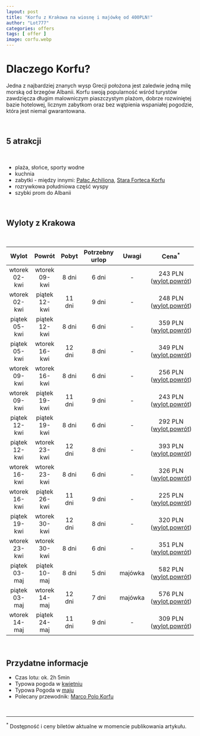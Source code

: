 ```yaml
---
layout: post
title: "Korfu z Krakowa na wiosnę i majówkę od 400PLN!"
author: "Lot777"
categories: offers
tags: [ offer ]
image: corfu.webp
---
```


# Dlaczego Korfu?

Jedna z najbardziej znanych wysp Grecji położona jest zaledwie jedną milę morską od brzegów Albanii. Korfu swoją
popularność wśród turystów zawdzięcza długim malowniczym piaszczystym plażom, dobrze rozwiniętej bazie hotelowej,
licznym zabytkom oraz bez wątpienia wspaniałej pogodzie, która jest niemal gwarantowana.

<br/>

## 5 atrakcji

<br/>

- plaża, słońce, sporty wodne
- kuchnia
- zabytki - między
  innymi: [Pałac Achiliona](https://en.wikipedia.org/wiki/Achilleion_(Corfu)), [Stara Forteca Korfu](https://en.wikipedia.org/wiki/Old_Fortress,_Corfu)
- rozrywkowa południowa część wyspy
- szybki prom do Albanii

<br/>

## Wyloty z Krakowa

<br/>

|     Wylot      |     Powrót     | Pobyt  | Potrzebny<br/>urlop |  Uwagi  |                                                                                                                                                                                                                                                                                                                                                                                                                                                                                                                                                                                                                                                                                                                   Cena<sup>*</sup>                                                                                                                                                                                                                                                                                                                                                                                                                                                                                                                                                                                                                                                                                                                   |
|:--------------:|:--------------:|:------:|:-------------------:|:-------:|:----------------------------------------------------------------------------------------------------------------------------------------------------------------------------------------------------------------------------------------------------------------------------------------------------------------------------------------------------------------------------------------------------------------------------------------------------------------------------------------------------------------------------------------------------------------------------------------------------------------------------------------------------------------------------------------------------------------------------------------------------------------------------------------------------------------------------------------------------------------------------------------------------------------------------------------------------------------------------------------------------------------------------------------------------------------------------------------------------------------------------------------------------------------------------------------------------------------------------------------------------------------------------------------------------------------------------------------------------------------------------------------------------------------------------------------------------:|
| wtorek 02-kwi  | wtorek 09-kwi  | 8 dni  |        6 dni        |    -    | 243 PLN ([wylot](https://www.azair.eu/azfin.php?searchtype=nonflexi&tp=0&isOneway=oneway&srcAirport=krakow+%5BKRK%5D&srcFreeAirport=&srcTypedText=KRK&srcFreeTypedText=&srcMC=&dstAirport=kerkyra/corfu+%5BCFU%5D&dstFreeAirport=&dstTypedText=CFU&dstFreeTypedText=&dstMC=&202404&depdate=2024-04-02&aid=0&arrdate=&dep0=true&dep1=true&dep2=true&dep3=true&dep4=true&dep5=true&dep6=true&arr0=true&arr1=true&arr2=true&arr3=true&arr4=true&arr5=true&arr6=true&samedep=true&samearr=true&minHourStay=0%3A45&maxHourStay=23%3A20&minHourOutbound=0%3A00&maxHourOutbound=24%3A00&minHourInbound=0%3A00&maxHourInbound=24%3A00&autoprice=true&adults=1&children=0&infants=0&maxChng=0&currency=PLN&lang=en&indexSubmit=Search),[powrót](https://www.azair.eu/azfin.php?searchtype=nonflexi&tp=0&isOneway=oneway&srcAirport=kerkyra/corfu+%5BCFU%5D&srcFreeAirport=&srcTypedText=CFU&srcFreeTypedText=&srcMC=&dstAirport=krakow+%5BKRK%5D&dstFreeAirport=&dstTypedText=KRK&dstFreeTypedText=&dstMC=&202404&depdate=2024-04-09&aid=0&arrdate=&dep0=true&dep1=true&dep2=true&dep3=true&dep4=true&dep5=true&dep6=true&arr0=true&arr1=true&arr2=true&arr3=true&arr4=true&arr5=true&arr6=true&samedep=true&samearr=true&minHourStay=0%3A45&maxHourStay=23%3A20&minHourOutbound=0%3A00&maxHourOutbound=24%3A00&minHourInbound=0%3A00&maxHourInbound=24%3A00&autoprice=true&adults=1&children=0&infants=0&maxChng=0&currency=PLN&lang=en&indexSubmit=Search)) |
| wtorek 02-kwi  | piątek 12-kwi  | 11 dni |        9 dni        |    -    | 248 PLN ([wylot](https://www.azair.eu/azfin.php?searchtype=nonflexi&tp=0&isOneway=oneway&srcAirport=krakow+%5BKRK%5D&srcFreeAirport=&srcTypedText=KRK&srcFreeTypedText=&srcMC=&dstAirport=kerkyra/corfu+%5BCFU%5D&dstFreeAirport=&dstTypedText=CFU&dstFreeTypedText=&dstMC=&202404&depdate=2024-04-02&aid=0&arrdate=&dep0=true&dep1=true&dep2=true&dep3=true&dep4=true&dep5=true&dep6=true&arr0=true&arr1=true&arr2=true&arr3=true&arr4=true&arr5=true&arr6=true&samedep=true&samearr=true&minHourStay=0%3A45&maxHourStay=23%3A20&minHourOutbound=0%3A00&maxHourOutbound=24%3A00&minHourInbound=0%3A00&maxHourInbound=24%3A00&autoprice=true&adults=1&children=0&infants=0&maxChng=0&currency=PLN&lang=en&indexSubmit=Search),[powrót](https://www.azair.eu/azfin.php?searchtype=nonflexi&tp=0&isOneway=oneway&srcAirport=kerkyra/corfu+%5BCFU%5D&srcFreeAirport=&srcTypedText=CFU&srcFreeTypedText=&srcMC=&dstAirport=krakow+%5BKRK%5D&dstFreeAirport=&dstTypedText=KRK&dstFreeTypedText=&dstMC=&202404&depdate=2024-04-12&aid=0&arrdate=&dep0=true&dep1=true&dep2=true&dep3=true&dep4=true&dep5=true&dep6=true&arr0=true&arr1=true&arr2=true&arr3=true&arr4=true&arr5=true&arr6=true&samedep=true&samearr=true&minHourStay=0%3A45&maxHourStay=23%3A20&minHourOutbound=0%3A00&maxHourOutbound=24%3A00&minHourInbound=0%3A00&maxHourInbound=24%3A00&autoprice=true&adults=1&children=0&infants=0&maxChng=0&currency=PLN&lang=en&indexSubmit=Search)) |
| piątek 05-kwi  | piątek 12-kwi  | 8 dni  |        6 dni        |    -    | 359 PLN ([wylot](https://www.azair.eu/azfin.php?searchtype=nonflexi&tp=0&isOneway=oneway&srcAirport=krakow+%5BKRK%5D&srcFreeAirport=&srcTypedText=KRK&srcFreeTypedText=&srcMC=&dstAirport=kerkyra/corfu+%5BCFU%5D&dstFreeAirport=&dstTypedText=CFU&dstFreeTypedText=&dstMC=&202404&depdate=2024-04-05&aid=0&arrdate=&dep0=true&dep1=true&dep2=true&dep3=true&dep4=true&dep5=true&dep6=true&arr0=true&arr1=true&arr2=true&arr3=true&arr4=true&arr5=true&arr6=true&samedep=true&samearr=true&minHourStay=0%3A45&maxHourStay=23%3A20&minHourOutbound=0%3A00&maxHourOutbound=24%3A00&minHourInbound=0%3A00&maxHourInbound=24%3A00&autoprice=true&adults=1&children=0&infants=0&maxChng=0&currency=PLN&lang=en&indexSubmit=Search),[powrót](https://www.azair.eu/azfin.php?searchtype=nonflexi&tp=0&isOneway=oneway&srcAirport=kerkyra/corfu+%5BCFU%5D&srcFreeAirport=&srcTypedText=CFU&srcFreeTypedText=&srcMC=&dstAirport=krakow+%5BKRK%5D&dstFreeAirport=&dstTypedText=KRK&dstFreeTypedText=&dstMC=&202404&depdate=2024-04-12&aid=0&arrdate=&dep0=true&dep1=true&dep2=true&dep3=true&dep4=true&dep5=true&dep6=true&arr0=true&arr1=true&arr2=true&arr3=true&arr4=true&arr5=true&arr6=true&samedep=true&samearr=true&minHourStay=0%3A45&maxHourStay=23%3A20&minHourOutbound=0%3A00&maxHourOutbound=24%3A00&minHourInbound=0%3A00&maxHourInbound=24%3A00&autoprice=true&adults=1&children=0&infants=0&maxChng=0&currency=PLN&lang=en&indexSubmit=Search)) |
| piątek 05-kwi  | wtorek 16-kwi  | 12 dni |        8 dni        |    -    | 349 PLN ([wylot](https://www.azair.eu/azfin.php?searchtype=nonflexi&tp=0&isOneway=oneway&srcAirport=krakow+%5BKRK%5D&srcFreeAirport=&srcTypedText=KRK&srcFreeTypedText=&srcMC=&dstAirport=kerkyra/corfu+%5BCFU%5D&dstFreeAirport=&dstTypedText=CFU&dstFreeTypedText=&dstMC=&202404&depdate=2024-04-05&aid=0&arrdate=&dep0=true&dep1=true&dep2=true&dep3=true&dep4=true&dep5=true&dep6=true&arr0=true&arr1=true&arr2=true&arr3=true&arr4=true&arr5=true&arr6=true&samedep=true&samearr=true&minHourStay=0%3A45&maxHourStay=23%3A20&minHourOutbound=0%3A00&maxHourOutbound=24%3A00&minHourInbound=0%3A00&maxHourInbound=24%3A00&autoprice=true&adults=1&children=0&infants=0&maxChng=0&currency=PLN&lang=en&indexSubmit=Search),[powrót](https://www.azair.eu/azfin.php?searchtype=nonflexi&tp=0&isOneway=oneway&srcAirport=kerkyra/corfu+%5BCFU%5D&srcFreeAirport=&srcTypedText=CFU&srcFreeTypedText=&srcMC=&dstAirport=krakow+%5BKRK%5D&dstFreeAirport=&dstTypedText=KRK&dstFreeTypedText=&dstMC=&202404&depdate=2024-04-16&aid=0&arrdate=&dep0=true&dep1=true&dep2=true&dep3=true&dep4=true&dep5=true&dep6=true&arr0=true&arr1=true&arr2=true&arr3=true&arr4=true&arr5=true&arr6=true&samedep=true&samearr=true&minHourStay=0%3A45&maxHourStay=23%3A20&minHourOutbound=0%3A00&maxHourOutbound=24%3A00&minHourInbound=0%3A00&maxHourInbound=24%3A00&autoprice=true&adults=1&children=0&infants=0&maxChng=0&currency=PLN&lang=en&indexSubmit=Search)) |
| wtorek 09-kwi  | wtorek 16-kwi  | 8 dni  |        6 dni        |    -    | 256 PLN ([wylot](https://www.azair.eu/azfin.php?searchtype=nonflexi&tp=0&isOneway=oneway&srcAirport=krakow+%5BKRK%5D&srcFreeAirport=&srcTypedText=KRK&srcFreeTypedText=&srcMC=&dstAirport=kerkyra/corfu+%5BCFU%5D&dstFreeAirport=&dstTypedText=CFU&dstFreeTypedText=&dstMC=&202404&depdate=2024-04-09&aid=0&arrdate=&dep0=true&dep1=true&dep2=true&dep3=true&dep4=true&dep5=true&dep6=true&arr0=true&arr1=true&arr2=true&arr3=true&arr4=true&arr5=true&arr6=true&samedep=true&samearr=true&minHourStay=0%3A45&maxHourStay=23%3A20&minHourOutbound=0%3A00&maxHourOutbound=24%3A00&minHourInbound=0%3A00&maxHourInbound=24%3A00&autoprice=true&adults=1&children=0&infants=0&maxChng=0&currency=PLN&lang=en&indexSubmit=Search),[powrót](https://www.azair.eu/azfin.php?searchtype=nonflexi&tp=0&isOneway=oneway&srcAirport=kerkyra/corfu+%5BCFU%5D&srcFreeAirport=&srcTypedText=CFU&srcFreeTypedText=&srcMC=&dstAirport=krakow+%5BKRK%5D&dstFreeAirport=&dstTypedText=KRK&dstFreeTypedText=&dstMC=&202404&depdate=2024-04-16&aid=0&arrdate=&dep0=true&dep1=true&dep2=true&dep3=true&dep4=true&dep5=true&dep6=true&arr0=true&arr1=true&arr2=true&arr3=true&arr4=true&arr5=true&arr6=true&samedep=true&samearr=true&minHourStay=0%3A45&maxHourStay=23%3A20&minHourOutbound=0%3A00&maxHourOutbound=24%3A00&minHourInbound=0%3A00&maxHourInbound=24%3A00&autoprice=true&adults=1&children=0&infants=0&maxChng=0&currency=PLN&lang=en&indexSubmit=Search)) |
| wtorek 09-kwi  | piątek 19-kwi  | 11 dni |        9 dni        |    -    | 243 PLN ([wylot](https://www.azair.eu/azfin.php?searchtype=nonflexi&tp=0&isOneway=oneway&srcAirport=krakow+%5BKRK%5D&srcFreeAirport=&srcTypedText=KRK&srcFreeTypedText=&srcMC=&dstAirport=kerkyra/corfu+%5BCFU%5D&dstFreeAirport=&dstTypedText=CFU&dstFreeTypedText=&dstMC=&202404&depdate=2024-04-09&aid=0&arrdate=&dep0=true&dep1=true&dep2=true&dep3=true&dep4=true&dep5=true&dep6=true&arr0=true&arr1=true&arr2=true&arr3=true&arr4=true&arr5=true&arr6=true&samedep=true&samearr=true&minHourStay=0%3A45&maxHourStay=23%3A20&minHourOutbound=0%3A00&maxHourOutbound=24%3A00&minHourInbound=0%3A00&maxHourInbound=24%3A00&autoprice=true&adults=1&children=0&infants=0&maxChng=0&currency=PLN&lang=en&indexSubmit=Search),[powrót](https://www.azair.eu/azfin.php?searchtype=nonflexi&tp=0&isOneway=oneway&srcAirport=kerkyra/corfu+%5BCFU%5D&srcFreeAirport=&srcTypedText=CFU&srcFreeTypedText=&srcMC=&dstAirport=krakow+%5BKRK%5D&dstFreeAirport=&dstTypedText=KRK&dstFreeTypedText=&dstMC=&202404&depdate=2024-04-19&aid=0&arrdate=&dep0=true&dep1=true&dep2=true&dep3=true&dep4=true&dep5=true&dep6=true&arr0=true&arr1=true&arr2=true&arr3=true&arr4=true&arr5=true&arr6=true&samedep=true&samearr=true&minHourStay=0%3A45&maxHourStay=23%3A20&minHourOutbound=0%3A00&maxHourOutbound=24%3A00&minHourInbound=0%3A00&maxHourInbound=24%3A00&autoprice=true&adults=1&children=0&infants=0&maxChng=0&currency=PLN&lang=en&indexSubmit=Search)) |
| piątek 12-kwi  | piątek 19-kwi  | 8 dni  |        6 dni        |    -    | 292 PLN ([wylot](https://www.azair.eu/azfin.php?searchtype=nonflexi&tp=0&isOneway=oneway&srcAirport=krakow+%5BKRK%5D&srcFreeAirport=&srcTypedText=KRK&srcFreeTypedText=&srcMC=&dstAirport=kerkyra/corfu+%5BCFU%5D&dstFreeAirport=&dstTypedText=CFU&dstFreeTypedText=&dstMC=&202404&depdate=2024-04-12&aid=0&arrdate=&dep0=true&dep1=true&dep2=true&dep3=true&dep4=true&dep5=true&dep6=true&arr0=true&arr1=true&arr2=true&arr3=true&arr4=true&arr5=true&arr6=true&samedep=true&samearr=true&minHourStay=0%3A45&maxHourStay=23%3A20&minHourOutbound=0%3A00&maxHourOutbound=24%3A00&minHourInbound=0%3A00&maxHourInbound=24%3A00&autoprice=true&adults=1&children=0&infants=0&maxChng=0&currency=PLN&lang=en&indexSubmit=Search),[powrót](https://www.azair.eu/azfin.php?searchtype=nonflexi&tp=0&isOneway=oneway&srcAirport=kerkyra/corfu+%5BCFU%5D&srcFreeAirport=&srcTypedText=CFU&srcFreeTypedText=&srcMC=&dstAirport=krakow+%5BKRK%5D&dstFreeAirport=&dstTypedText=KRK&dstFreeTypedText=&dstMC=&202404&depdate=2024-04-19&aid=0&arrdate=&dep0=true&dep1=true&dep2=true&dep3=true&dep4=true&dep5=true&dep6=true&arr0=true&arr1=true&arr2=true&arr3=true&arr4=true&arr5=true&arr6=true&samedep=true&samearr=true&minHourStay=0%3A45&maxHourStay=23%3A20&minHourOutbound=0%3A00&maxHourOutbound=24%3A00&minHourInbound=0%3A00&maxHourInbound=24%3A00&autoprice=true&adults=1&children=0&infants=0&maxChng=0&currency=PLN&lang=en&indexSubmit=Search)) |
| piątek 12-kwi  | wtorek 23-kwi  | 12 dni |        8 dni        |    -    | 393 PLN ([wylot](https://www.azair.eu/azfin.php?searchtype=nonflexi&tp=0&isOneway=oneway&srcAirport=krakow+%5BKRK%5D&srcFreeAirport=&srcTypedText=KRK&srcFreeTypedText=&srcMC=&dstAirport=kerkyra/corfu+%5BCFU%5D&dstFreeAirport=&dstTypedText=CFU&dstFreeTypedText=&dstMC=&202404&depdate=2024-04-12&aid=0&arrdate=&dep0=true&dep1=true&dep2=true&dep3=true&dep4=true&dep5=true&dep6=true&arr0=true&arr1=true&arr2=true&arr3=true&arr4=true&arr5=true&arr6=true&samedep=true&samearr=true&minHourStay=0%3A45&maxHourStay=23%3A20&minHourOutbound=0%3A00&maxHourOutbound=24%3A00&minHourInbound=0%3A00&maxHourInbound=24%3A00&autoprice=true&adults=1&children=0&infants=0&maxChng=0&currency=PLN&lang=en&indexSubmit=Search),[powrót](https://www.azair.eu/azfin.php?searchtype=nonflexi&tp=0&isOneway=oneway&srcAirport=kerkyra/corfu+%5BCFU%5D&srcFreeAirport=&srcTypedText=CFU&srcFreeTypedText=&srcMC=&dstAirport=krakow+%5BKRK%5D&dstFreeAirport=&dstTypedText=KRK&dstFreeTypedText=&dstMC=&202404&depdate=2024-04-23&aid=0&arrdate=&dep0=true&dep1=true&dep2=true&dep3=true&dep4=true&dep5=true&dep6=true&arr0=true&arr1=true&arr2=true&arr3=true&arr4=true&arr5=true&arr6=true&samedep=true&samearr=true&minHourStay=0%3A45&maxHourStay=23%3A20&minHourOutbound=0%3A00&maxHourOutbound=24%3A00&minHourInbound=0%3A00&maxHourInbound=24%3A00&autoprice=true&adults=1&children=0&infants=0&maxChng=0&currency=PLN&lang=en&indexSubmit=Search)) |
| wtorek 16-kwi  | wtorek 23-kwi  | 8 dni  |        6 dni        |    -    | 326 PLN ([wylot](https://www.azair.eu/azfin.php?searchtype=nonflexi&tp=0&isOneway=oneway&srcAirport=krakow+%5BKRK%5D&srcFreeAirport=&srcTypedText=KRK&srcFreeTypedText=&srcMC=&dstAirport=kerkyra/corfu+%5BCFU%5D&dstFreeAirport=&dstTypedText=CFU&dstFreeTypedText=&dstMC=&202404&depdate=2024-04-16&aid=0&arrdate=&dep0=true&dep1=true&dep2=true&dep3=true&dep4=true&dep5=true&dep6=true&arr0=true&arr1=true&arr2=true&arr3=true&arr4=true&arr5=true&arr6=true&samedep=true&samearr=true&minHourStay=0%3A45&maxHourStay=23%3A20&minHourOutbound=0%3A00&maxHourOutbound=24%3A00&minHourInbound=0%3A00&maxHourInbound=24%3A00&autoprice=true&adults=1&children=0&infants=0&maxChng=0&currency=PLN&lang=en&indexSubmit=Search),[powrót](https://www.azair.eu/azfin.php?searchtype=nonflexi&tp=0&isOneway=oneway&srcAirport=kerkyra/corfu+%5BCFU%5D&srcFreeAirport=&srcTypedText=CFU&srcFreeTypedText=&srcMC=&dstAirport=krakow+%5BKRK%5D&dstFreeAirport=&dstTypedText=KRK&dstFreeTypedText=&dstMC=&202404&depdate=2024-04-23&aid=0&arrdate=&dep0=true&dep1=true&dep2=true&dep3=true&dep4=true&dep5=true&dep6=true&arr0=true&arr1=true&arr2=true&arr3=true&arr4=true&arr5=true&arr6=true&samedep=true&samearr=true&minHourStay=0%3A45&maxHourStay=23%3A20&minHourOutbound=0%3A00&maxHourOutbound=24%3A00&minHourInbound=0%3A00&maxHourInbound=24%3A00&autoprice=true&adults=1&children=0&infants=0&maxChng=0&currency=PLN&lang=en&indexSubmit=Search)) |
| wtorek 16-kwi  | piątek 26-kwi  | 11 dni |        9 dni        |    -    | 225 PLN ([wylot](https://www.azair.eu/azfin.php?searchtype=nonflexi&tp=0&isOneway=oneway&srcAirport=krakow+%5BKRK%5D&srcFreeAirport=&srcTypedText=KRK&srcFreeTypedText=&srcMC=&dstAirport=kerkyra/corfu+%5BCFU%5D&dstFreeAirport=&dstTypedText=CFU&dstFreeTypedText=&dstMC=&202404&depdate=2024-04-16&aid=0&arrdate=&dep0=true&dep1=true&dep2=true&dep3=true&dep4=true&dep5=true&dep6=true&arr0=true&arr1=true&arr2=true&arr3=true&arr4=true&arr5=true&arr6=true&samedep=true&samearr=true&minHourStay=0%3A45&maxHourStay=23%3A20&minHourOutbound=0%3A00&maxHourOutbound=24%3A00&minHourInbound=0%3A00&maxHourInbound=24%3A00&autoprice=true&adults=1&children=0&infants=0&maxChng=0&currency=PLN&lang=en&indexSubmit=Search),[powrót](https://www.azair.eu/azfin.php?searchtype=nonflexi&tp=0&isOneway=oneway&srcAirport=kerkyra/corfu+%5BCFU%5D&srcFreeAirport=&srcTypedText=CFU&srcFreeTypedText=&srcMC=&dstAirport=krakow+%5BKRK%5D&dstFreeAirport=&dstTypedText=KRK&dstFreeTypedText=&dstMC=&202404&depdate=2024-04-26&aid=0&arrdate=&dep0=true&dep1=true&dep2=true&dep3=true&dep4=true&dep5=true&dep6=true&arr0=true&arr1=true&arr2=true&arr3=true&arr4=true&arr5=true&arr6=true&samedep=true&samearr=true&minHourStay=0%3A45&maxHourStay=23%3A20&minHourOutbound=0%3A00&maxHourOutbound=24%3A00&minHourInbound=0%3A00&maxHourInbound=24%3A00&autoprice=true&adults=1&children=0&infants=0&maxChng=0&currency=PLN&lang=en&indexSubmit=Search)) |
| piątek 19-kwi  | wtorek 30-kwi  | 12 dni |        8 dni        |    -    | 320 PLN ([wylot](https://www.azair.eu/azfin.php?searchtype=nonflexi&tp=0&isOneway=oneway&srcAirport=krakow+%5BKRK%5D&srcFreeAirport=&srcTypedText=KRK&srcFreeTypedText=&srcMC=&dstAirport=kerkyra/corfu+%5BCFU%5D&dstFreeAirport=&dstTypedText=CFU&dstFreeTypedText=&dstMC=&202404&depdate=2024-04-19&aid=0&arrdate=&dep0=true&dep1=true&dep2=true&dep3=true&dep4=true&dep5=true&dep6=true&arr0=true&arr1=true&arr2=true&arr3=true&arr4=true&arr5=true&arr6=true&samedep=true&samearr=true&minHourStay=0%3A45&maxHourStay=23%3A20&minHourOutbound=0%3A00&maxHourOutbound=24%3A00&minHourInbound=0%3A00&maxHourInbound=24%3A00&autoprice=true&adults=1&children=0&infants=0&maxChng=0&currency=PLN&lang=en&indexSubmit=Search),[powrót](https://www.azair.eu/azfin.php?searchtype=nonflexi&tp=0&isOneway=oneway&srcAirport=kerkyra/corfu+%5BCFU%5D&srcFreeAirport=&srcTypedText=CFU&srcFreeTypedText=&srcMC=&dstAirport=krakow+%5BKRK%5D&dstFreeAirport=&dstTypedText=KRK&dstFreeTypedText=&dstMC=&202404&depdate=2024-04-30&aid=0&arrdate=&dep0=true&dep1=true&dep2=true&dep3=true&dep4=true&dep5=true&dep6=true&arr0=true&arr1=true&arr2=true&arr3=true&arr4=true&arr5=true&arr6=true&samedep=true&samearr=true&minHourStay=0%3A45&maxHourStay=23%3A20&minHourOutbound=0%3A00&maxHourOutbound=24%3A00&minHourInbound=0%3A00&maxHourInbound=24%3A00&autoprice=true&adults=1&children=0&infants=0&maxChng=0&currency=PLN&lang=en&indexSubmit=Search)) |
| wtorek 23-kwi  | wtorek 30-kwi  | 8 dni  |        6 dni        |    -    | 351 PLN ([wylot](https://www.azair.eu/azfin.php?searchtype=nonflexi&tp=0&isOneway=oneway&srcAirport=krakow+%5BKRK%5D&srcFreeAirport=&srcTypedText=KRK&srcFreeTypedText=&srcMC=&dstAirport=kerkyra/corfu+%5BCFU%5D&dstFreeAirport=&dstTypedText=CFU&dstFreeTypedText=&dstMC=&202404&depdate=2024-04-23&aid=0&arrdate=&dep0=true&dep1=true&dep2=true&dep3=true&dep4=true&dep5=true&dep6=true&arr0=true&arr1=true&arr2=true&arr3=true&arr4=true&arr5=true&arr6=true&samedep=true&samearr=true&minHourStay=0%3A45&maxHourStay=23%3A20&minHourOutbound=0%3A00&maxHourOutbound=24%3A00&minHourInbound=0%3A00&maxHourInbound=24%3A00&autoprice=true&adults=1&children=0&infants=0&maxChng=0&currency=PLN&lang=en&indexSubmit=Search),[powrót](https://www.azair.eu/azfin.php?searchtype=nonflexi&tp=0&isOneway=oneway&srcAirport=kerkyra/corfu+%5BCFU%5D&srcFreeAirport=&srcTypedText=CFU&srcFreeTypedText=&srcMC=&dstAirport=krakow+%5BKRK%5D&dstFreeAirport=&dstTypedText=KRK&dstFreeTypedText=&dstMC=&202404&depdate=2024-04-30&aid=0&arrdate=&dep0=true&dep1=true&dep2=true&dep3=true&dep4=true&dep5=true&dep6=true&arr0=true&arr1=true&arr2=true&arr3=true&arr4=true&arr5=true&arr6=true&samedep=true&samearr=true&minHourStay=0%3A45&maxHourStay=23%3A20&minHourOutbound=0%3A00&maxHourOutbound=24%3A00&minHourInbound=0%3A00&maxHourInbound=24%3A00&autoprice=true&adults=1&children=0&infants=0&maxChng=0&currency=PLN&lang=en&indexSubmit=Search)) |
| piątek 03-maj  | piątek 10-maj  | 8 dni  |        5 dni        | majówka | 582 PLN ([wylot](https://www.azair.eu/azfin.php?searchtype=nonflexi&tp=0&isOneway=oneway&srcAirport=krakow+%5BKRK%5D&srcFreeAirport=&srcTypedText=KRK&srcFreeTypedText=&srcMC=&dstAirport=kerkyra/corfu+%5BCFU%5D&dstFreeAirport=&dstTypedText=CFU&dstFreeTypedText=&dstMC=&202405&depdate=2024-05-03&aid=0&arrdate=&dep0=true&dep1=true&dep2=true&dep3=true&dep4=true&dep5=true&dep6=true&arr0=true&arr1=true&arr2=true&arr3=true&arr4=true&arr5=true&arr6=true&samedep=true&samearr=true&minHourStay=0%3A45&maxHourStay=23%3A20&minHourOutbound=0%3A00&maxHourOutbound=24%3A00&minHourInbound=0%3A00&maxHourInbound=24%3A00&autoprice=true&adults=1&children=0&infants=0&maxChng=0&currency=PLN&lang=en&indexSubmit=Search),[powrót](https://www.azair.eu/azfin.php?searchtype=nonflexi&tp=0&isOneway=oneway&srcAirport=kerkyra/corfu+%5BCFU%5D&srcFreeAirport=&srcTypedText=CFU&srcFreeTypedText=&srcMC=&dstAirport=krakow+%5BKRK%5D&dstFreeAirport=&dstTypedText=KRK&dstFreeTypedText=&dstMC=&202405&depdate=2024-05-10&aid=0&arrdate=&dep0=true&dep1=true&dep2=true&dep3=true&dep4=true&dep5=true&dep6=true&arr0=true&arr1=true&arr2=true&arr3=true&arr4=true&arr5=true&arr6=true&samedep=true&samearr=true&minHourStay=0%3A45&maxHourStay=23%3A20&minHourOutbound=0%3A00&maxHourOutbound=24%3A00&minHourInbound=0%3A00&maxHourInbound=24%3A00&autoprice=true&adults=1&children=0&infants=0&maxChng=0&currency=PLN&lang=en&indexSubmit=Search)) |
| piątek 03-maj  | wtorek 14-maj  | 12 dni |        7 dni        | majówka | 576 PLN ([wylot](https://www.azair.eu/azfin.php?searchtype=nonflexi&tp=0&isOneway=oneway&srcAirport=krakow+%5BKRK%5D&srcFreeAirport=&srcTypedText=KRK&srcFreeTypedText=&srcMC=&dstAirport=kerkyra/corfu+%5BCFU%5D&dstFreeAirport=&dstTypedText=CFU&dstFreeTypedText=&dstMC=&202405&depdate=2024-05-03&aid=0&arrdate=&dep0=true&dep1=true&dep2=true&dep3=true&dep4=true&dep5=true&dep6=true&arr0=true&arr1=true&arr2=true&arr3=true&arr4=true&arr5=true&arr6=true&samedep=true&samearr=true&minHourStay=0%3A45&maxHourStay=23%3A20&minHourOutbound=0%3A00&maxHourOutbound=24%3A00&minHourInbound=0%3A00&maxHourInbound=24%3A00&autoprice=true&adults=1&children=0&infants=0&maxChng=0&currency=PLN&lang=en&indexSubmit=Search),[powrót](https://www.azair.eu/azfin.php?searchtype=nonflexi&tp=0&isOneway=oneway&srcAirport=kerkyra/corfu+%5BCFU%5D&srcFreeAirport=&srcTypedText=CFU&srcFreeTypedText=&srcMC=&dstAirport=krakow+%5BKRK%5D&dstFreeAirport=&dstTypedText=KRK&dstFreeTypedText=&dstMC=&202405&depdate=2024-05-14&aid=0&arrdate=&dep0=true&dep1=true&dep2=true&dep3=true&dep4=true&dep5=true&dep6=true&arr0=true&arr1=true&arr2=true&arr3=true&arr4=true&arr5=true&arr6=true&samedep=true&samearr=true&minHourStay=0%3A45&maxHourStay=23%3A20&minHourOutbound=0%3A00&maxHourOutbound=24%3A00&minHourInbound=0%3A00&maxHourInbound=24%3A00&autoprice=true&adults=1&children=0&infants=0&maxChng=0&currency=PLN&lang=en&indexSubmit=Search)) |
| wtorek 14-maj  | piątek 24-maj  | 11 dni |        9 dni        |    -    | 309 PLN ([wylot](https://www.azair.eu/azfin.php?searchtype=nonflexi&tp=0&isOneway=oneway&srcAirport=krakow+%5BKRK%5D&srcFreeAirport=&srcTypedText=KRK&srcFreeTypedText=&srcMC=&dstAirport=kerkyra/corfu+%5BCFU%5D&dstFreeAirport=&dstTypedText=CFU&dstFreeTypedText=&dstMC=&202405&depdate=2024-05-14&aid=0&arrdate=&dep0=true&dep1=true&dep2=true&dep3=true&dep4=true&dep5=true&dep6=true&arr0=true&arr1=true&arr2=true&arr3=true&arr4=true&arr5=true&arr6=true&samedep=true&samearr=true&minHourStay=0%3A45&maxHourStay=23%3A20&minHourOutbound=0%3A00&maxHourOutbound=24%3A00&minHourInbound=0%3A00&maxHourInbound=24%3A00&autoprice=true&adults=1&children=0&infants=0&maxChng=0&currency=PLN&lang=en&indexSubmit=Search),[powrót](https://www.azair.eu/azfin.php?searchtype=nonflexi&tp=0&isOneway=oneway&srcAirport=kerkyra/corfu+%5BCFU%5D&srcFreeAirport=&srcTypedText=CFU&srcFreeTypedText=&srcMC=&dstAirport=krakow+%5BKRK%5D&dstFreeAirport=&dstTypedText=KRK&dstFreeTypedText=&dstMC=&202405&depdate=2024-05-24&aid=0&arrdate=&dep0=true&dep1=true&dep2=true&dep3=true&dep4=true&dep5=true&dep6=true&arr0=true&arr1=true&arr2=true&arr3=true&arr4=true&arr5=true&arr6=true&samedep=true&samearr=true&minHourStay=0%3A45&maxHourStay=23%3A20&minHourOutbound=0%3A00&maxHourOutbound=24%3A00&minHourInbound=0%3A00&maxHourInbound=24%3A00&autoprice=true&adults=1&children=0&infants=0&maxChng=0&currency=PLN&lang=en&indexSubmit=Search)) |

<br/>

## Przydatne informacje

- Czas lotu: ok. 2h 5min
- Typowa pogoda
  w [kwietniu](https://pl.weatherspark.com/m/84240/4/%C5%9Arednie-warunki-pogodowe-w-miesi%C4%85cu-kwiecie%C5%84-w:-Korfu-Grecja)
- Typowa Pogoda
  w [maju](https://pl.weatherspark.com/m/84240/5/%C5%9Arednie-warunki-pogodowe-w-miesi%C4%85cu-maj-w:-Korfu-Grecja)
- Polecany przewodnik: [Marco Polo Korfu](https://www.empik.com/korfu-opracowanie-zbiorowe,p1158053805,ksiazka-p)

<br/>

---

<sup>*</sup> Dostępność i ceny biletów aktualne w momencie publikowania artykułu.